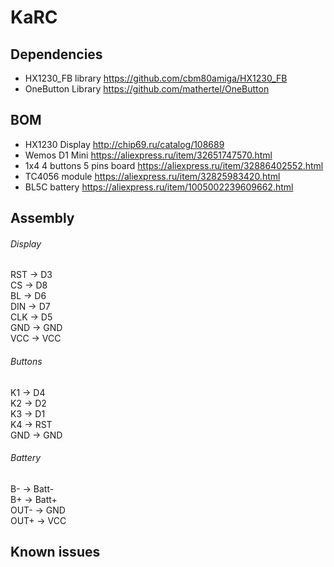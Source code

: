 # KaRC

## Dependencies
- HX1230_FB library https://github.com/cbm80amiga/HX1230_FB
- OneButton Library https://github.com/mathertel/OneButton
## BOM
- HX1230 Display http://chip69.ru/catalog/108689
- Wemos D1 Mini https://aliexpress.ru/item/32651747570.html
- 1x4 4 buttons 5 pins board https://aliexpress.ru/item/32886402552.html
- TC4056 module https://aliexpress.ru/item/32825983420.html
- BL5C battery https://aliexpress.ru/item/1005002239609662.html
## Assembly 
###### Display
RST -> D3  
CS -> D8  
BL -> D6  
DIN -> D7  
CLK -> D5  
GND -> GND  
VCC -> VCC  
###### Buttons
K1 -> D4  
K2 -> D2  
K3 -> D1  
K4 -> RST  
GND -> GND  
###### Battery
B- -> Batt-  
B+ -> Batt+  
OUT- -> GND  
OUT+ -> VCC  
## Known issues
